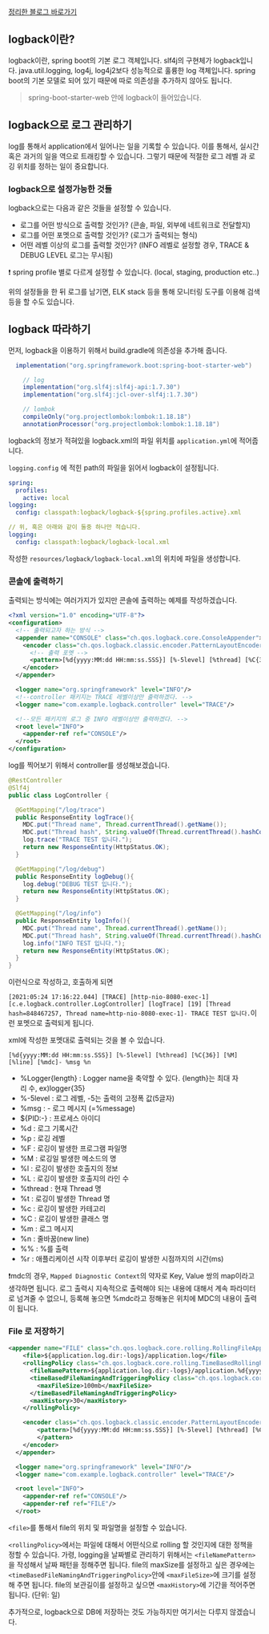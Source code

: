 [정리한 블로그 바로가기](https://choiseonjae.github.io/spring%20boot/logback/logback/)

## logback이란?

logback이란, spring boot의 기본 로그 객체입니다. slf4j의 구현체가 logback입니다.
java.util.logging, log4j, log4j2보다 성능적으로 훌륭한 log 객체입니다.
spring boot의 기본 모델로 되어 있기 때문에 따로 의존성을 추가하지 않아도 됩니다.

> spring-boot-starter-web 안에 logback이 들어있습니다.

## logback으로 로그 관리하기

log를 통해서 application에서 일어나는 일을 기록할 수 있습니다. 이를 통해서, 실시간 혹은 과거의 일을 역으로 트래킹할 수 있습니다. 그렇기 때문에 적절한 로그 레벨 과 로깅 위치를 정하는 일이 중요합니다.

### logback으로 설정가능한 것들

logback으로는 다음과 같은 것들을 설정할 수 있습니다.

- 로그를 어떤 방식으로 출력할 것인가? (콘솔, 파일, 외부에 네트워크로 전달할지)
- 로그를 어떤 포멧으로 출력할 것인가? (로그가 출력되는 형식)
- 어떤 레벨 이상의 로그를 출력할 것인가? (INFO 레벨로 설정할 경우, TRACE & DEBUG LEVEL 로그는 무시됨)

❗ spring profile 별로 다르게 설정할 수 있습니다. (local, staging, production etc..)

위의 설정들을 한 뒤 로그를 남기면, ELK stack 등을 통해 모니터링 도구를 이용해 검색 등을 할 수도 있습니다.

## logback 따라하기

먼저, logback을 이용하기 위해서 build.gradle에 의존성을 추가해 줍니다.

```java
  implementation("org.springframework.boot:spring-boot-starter-web")

	// log
	implementation("org.slf4j:slf4j-api:1.7.30")
	implementation("org.slf4j:jcl-over-slf4j:1.7.30")

	// lombok
	compileOnly("org.projectlombok:lombok:1.18.18")
	annotationProcessor("org.projectlombok:lombok:1.18.18")
```

logback의 정보가 적혀있을 logback.xml의 파일 위치를 `application.yml`에 적어줍니다.

`logging.config` 에 적힌 path의 파일을 읽어서 logback이 설정됩니다.

```yaml
spring:
  profiles:
    active: local
logging:
  config: classpath:logback/logback-${spring.profiles.active}.xml

// 위, 혹은 아래와 같이 둘중 하나만 적습니다.
logging:
  config: classpath:logback/logback-local.xml
```

작성한 `resources/logback/logback-local.xml`의 위치에 파일을 생성합니다.

### 콘솔에 출력하기

출력되는 방식에는 여러가지가 있지만 콘솔에 출력하는 예제를 작성하겠습니다.

```xml
<?xml version="1.0" encoding="UTF-8"?>
<configuration>
  <!-- 출력되고자 하는 방식 -->
  <appender name="CONSOLE" class="ch.qos.logback.core.ConsoleAppender">
    <encoder class="ch.qos.logback.classic.encoder.PatternLayoutEncoder">
      <!-- 출력 포멧 -->
      <pattern>[%d{yyyy:MM:dd HH:mm:ss.SSS}] [%-5level] [%thread] [%C{36}] [%M] [%line] [%mdc]- %msg %n</pattern>
    </encoder>
  </appender>

  <logger name="org.springframework" level="INFO"/>
  <!--controller 패키지는 TRACE 레벨이상만 출력하겠다. -->
  <logger name="com.example.logback.controller" level="TRACE"/>

  <!--모든 패키지의 로그 중 INFO 레벨이상만 출력하겠다. -->
  <root level="INFO">
    <appender-ref ref="CONSOLE"/>
  </root>
</configuration>
```

log를 찍어보기 위해서 controller를 생성해보겠습니다.

```java
@RestController
@Slf4j
public class LogController {

  @GetMapping("/log/trace")
  public ResponseEntity logTrace(){
    MDC.put("Thread name", Thread.currentThread().getName());
    MDC.put("Thread hash", String.valueOf(Thread.currentThread().hashCode()));
    log.trace("TRACE TEST 입니다.");
    return new ResponseEntity(HttpStatus.OK);
  }

  @GetMapping("/log/debug")
  public ResponseEntity logDebug(){
    log.debug("DEBUG TEST 입니다.");
    return new ResponseEntity(HttpStatus.OK);
  }

  @GetMapping("/log/info")
  public ResponseEntity logInfo(){
    MDC.put("Thread name", Thread.currentThread().getName());
    MDC.put("Thread hash", String.valueOf(Thread.currentThread().hashCode()));
    log.info("INFO TEST 입니다.");
    return new ResponseEntity(HttpStatus.OK);
  }
}
```

이런식으로 작성하고, 호출하게 되면 

`[2021:05:24 17:16:22.044] [TRACE] [http-nio-8080-exec-1] [c.e.logback.controller.LogController] [logTrace] [19] [Thread hash=848467257, Thread name=http-nio-8080-exec-1]- TRACE TEST 입니다.`이런 포멧으로 출력되게 됩니다.

xml에 작성한 포멧대로 출력되는 것을 볼 수 있습니다.

`[%d{yyyy:MM:dd HH:mm:ss.SSS}] [%-5level] [%thread] [%C{36}] [%M] [%line] [%mdc]- %msg %n`

- %Logger{length} : Logger name을 축약할 수 있다. {length}는 최대 자리 수, ex)logger{35}
- %-5level : 로그 레벨, -5는 출력의 고정폭 값(5글자)
- %msg : - 로그 메시지 (=%message)
- ${PID:-} : 프로세스 아이디
- %d : 로그 기록시간
- %p : 로깅 레벨
- %F : 로깅이 발생한 프로그램 파일명
- %M : 로깅일 발생한 메소드의 명
- %l : 로깅이 발생한 호출지의 정보
- %L : 로깅이 발생한 호출지의 라인 수
- %thread : 현재 Thread 명
- %t : 로깅이 발생한 Thread 명
- %c : 로깅이 발생한 카테고리
- %C : 로깅이 발생한 클래스 명
- %m : 로그 메시지
- %n : 줄바꿈(new line)
- %% : %를 출력
- %r : 애플리케이션 시작 이후부터 로깅이 발생한 시점까지의 시간(ms)

❗mdc의 경우, `Mapped Diagnostic Context`의 약자로 Key, Value 쌍의 map이라고 생각하면 됩니다.
로그 출력시 지속적으로 출력해야 되는 내용에 대해서 계속 파라미터로 넘겨줄 수 없으니, 등록해 놓으면 %mdc라고 정해놓은 위치에 MDC의 내용이 출력이 됩니다.

### File 로 저장하기

```xml
<appender name="FILE" class="ch.qos.logback.core.rolling.RollingFileAppender">
    <file>${application.log.dir:-logs}/application.log</file>
    <rollingPolicy class="ch.qos.logback.core.rolling.TimeBasedRollingPolicy">
      <fileNamePattern>${application.log.dir:-logs}/application.%d{yyyy-MM-dd}.%i.log</fileNamePattern>
      <timeBasedFileNamingAndTriggeringPolicy class="ch.qos.logback.core.rolling.SizeAndTimeBasedFNATP">
        <maxFileSize>100mb</maxFileSize>
      </timeBasedFileNamingAndTriggeringPolicy>
      <maxHistory>30</maxHistory>
    </rollingPolicy>

    <encoder class="ch.qos.logback.classic.encoder.PatternLayoutEncoder">
        <pattern>[%d{yyyy:MM:dd HH:mm:ss.SSS}] [%-5level] [%thread] [%C{36}] [%M] [%line] [%mdc]- %msg %n
        </pattern>
    </encoder>
  </appender>

  <logger name="org.springframework" level="INFO"/>
  <logger name="com.example.logback.controller" level="TRACE"/>

  <root level="INFO">
    <appender-ref ref="CONSOLE"/>
    <appender-ref ref="FILE"/>
  </root>
```

`<file>`를 통해서 file의 위치 및 파일명을 설정할 수 있습니다.

`<rollingPolicy>`에서는 파일에 대해서 어떤식으로 rolling 할 것인지에 대한 정책을 정할 수 있습니다.
가령, logging을 날짜별로 관리하기 위해서는 `<fileNamePattern>`을 작성해서 날짜 패턴을 정해주면 됩니다.
file의 maxSize를 설정하고 싶은 경우에는 `<timeBasedFileNamingAndTriggeringPolicy>`안에 `<maxFileSize>`에 크기를 설정해 주면 됩니다.
file의 보관길이를 설정하고 싶으면 `<maxHistory>`에 기간을 적어주면 됩니다. (단위: 일)

추가적으로, logback으로 DB에 저장하는 것도 가능하지만 여기서는 다루지 않겠습니다.
